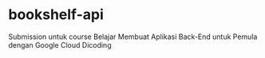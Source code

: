 # bookshelf-api

Submission untuk course Belajar Membuat Aplikasi Back-End untuk Pemula dengan Google Cloud Dicoding

